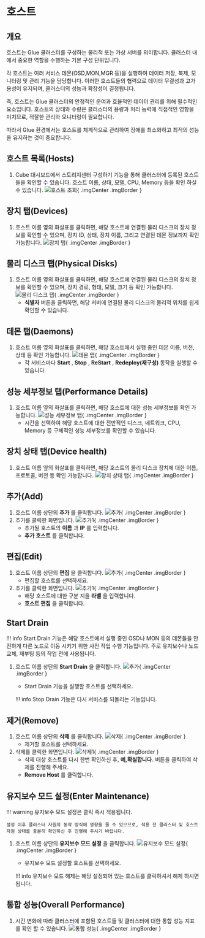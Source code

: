 # 호스트

## 개요
호스트는 Glue 클러스터를 구성하는 물리적 또는 가상 서버를 의미합니다.
클러스터 내에서 중요한 역할을 수행하는 기본 구성 단위입니다.

각 호스트는 여러 서비스 데몬(OSD,MON,MGR 등)을 실행하여 데이터 저장, 복제, 모니터링 및 관리 기능을 담당합니다.
이러한 호스트들의 협력으로 데이터 무결성과 고가용성이 유지되며, 클러스터의 성능과 확장성이 결정됩니다.

즉, 호스트는 Glue 클러스터의 안정적인 운여과 효율적인 데이터 관리를 위해 필수적인 요소입니다.
호스트의 상태와 수량은 클러스터의 용량과 처리 능력에 직접적인 영항을 미치므로, 적잘한 관리와 모니터링이 필요합니다.

따라서 Glue 환경에서는 호스트를 체계적으로 관리하여 장애를 최소화하고 최적의 성능을 유지하는 것이 중요합니다.

## 호스트 목록(Hosts)
1. Cube 대시보드에서 스토리지센터 구성하기 기능을 통해 클러스터에 등록된 호스트들을 확인할 수 있습니다. 호스트 이름, 상태, 모델, CPU, Memory 등을 확인 하실 수 있습니다.
    ![호스트 조회](../../assets/images/admin-guide/glue/cluster/host/glue-host-check.png){ .imgCenter .imgBorder }

## 장치 탭(Devices)
1. 호스트 이름 옆의 화살표를 클릭하면, 해당 호스트에 연결된 물리 디스크의 장치 정보를 확인할 수 있으며, 장치 ID, 상태, 장치 이름, 그리고 연결된 데몬 정보까지 확인 가능합니다.
    ![장치 탭](../../assets/images/admin-guide/glue/cluster/host/glue-device.png){ .imgCenter .imgBorder }

## 물리 디스크 탭(Physical Disks)
1. 호스트 이름 옆의 화살표를 클릭하면, 해당 호스트에 연결된 물리 디스크의 장치 정보를 확인할 수 있으며, 장치 경로, 형태, 모델, 크기 등 확인 가능합니다.
    ![물리 디스크 탭](../../assets/images/admin-guide/glue/cluster/host/glue-physical-disk.png){ .imgCenter .imgBorder }
    - **식별자** 버튼을 클릭하면, 해당 서버에 연결된 물리 디스크의 물리적 위치를 쉽게 확인할 수 있습니다.

## 데몬 탭(Daemons)
1. 호스트 이름 옆의 화살표를 클릭하면, 해당 호스트에서 실행 중인 데몬 이름, 버전, 상태 등 확인 가능합니다.
    ![데몬 탭](../../assets/images/admin-guide/glue/cluster/host/glue-daemon.png){ .imgCenter .imgBorder }
    - 각 서비스마다 **Start** , **Stop** , **ReStart** , **Redeploy(재구성)** 동작을 실행할 수 있습니다.

## 성능 세부정보 탭(Performance Details)
1. 호스트 이름 옆의 화살표를 클릭하면, 해당 호스트에 대한 성능 세부정보를 확인 가능합니다.
    ![성능 세부정보 탭](../../assets/images/admin-guide/glue/cluster/host/glue-performance-details.png){ .imgCenter .imgBorder }
    - 시간을 선택하여 해당 호스트에 대한 전반적인 디스크, 네트워크, CPU, Memory 등 구체적인 성능 세부정보를 확인할 수 있습니다.

## 장치 상태 탭(Device health)
1. 호스트 이름 옆의 화살표를 클릭하면, 해당 호스트의 물리 디스크 장치에 대한 이름, 프로토콜, 버전 등 확인 가능합니다.
    ![장치 상태 탭](../../assets/images/admin-guide/glue/cluster/host/glue-device-status.png){ .imgCenter .imgBorder }

## 추가(Add)
1. 호스트 이름 상단의 **추가** 를 클릭합니다.
    ![추가](../../assets/images/admin-guide/glue/cluster/host/glue-host-add-1.png){ .imgCenter .imgBorder }
2. 추가를 클릭한 화면입니다.
    ![추가1](../../assets/images/admin-guide/glue/cluster/host/glue-host-add-2.png){ .imgCenter .imgBorder }
    - 추가될 호스트의 **이름** 과 **IP** 를 입력합니다.
    - **추가 호스트** 를 클릭합니다.

## 편집(Edit)
1. 호스트 이름 상단의 **편집** 을 클릭합니다.
    ![추가](../../assets/images/admin-guide/glue/cluster/host/glue-host-update-1.png){ .imgCenter .imgBorder }
    - 편집할 호스트를 선택하세요.
2. 추가를 클릭한 화면입니다.
    ![추가1](../../assets/images/admin-guide/glue/cluster/host/glue-host-update-2.png){ .imgCenter .imgBorder }
    - 해당 호스트에 대한 구분 지을 **라벨** 을 입력합니다.
    - **호스트 편집** 을 클릭합니다.

## Start Drain

!!! info
    Start Drain 기능은 해당 호스트에서 실행 중인 OSD나 MON 등의 데몬들을 안전하게 다른 노드로 이동 시키기 위한 사전 작업 수행 기능입니다. 주로 유지보수나 노드 교체, 재부팅 등의 작업 전에 사용됩니다.

1. 호스트 이름 상단의 **Start Drain** 을 클릭합니다.
    ![추가](../../assets/images/admin-guide/glue/cluster/host/glue-host-start-drain.png){ .imgCenter .imgBorder }
    - Start Drain 기능을 실행할 호스트를 선택하세요.

    !!! info
        Stop Drain 기능은 다시 서비스를 되돌리는 기능입니다.

## 제거(Remove)
1. 호스트 이름 상단의 **삭제** 를 클릭합니다.
    ![삭제](../../assets/images/admin-guide/glue/cluster/host/glue-host-remove-1.png){ .imgCenter .imgBorder }
    - 제거할 호스트를 선택하세요.
2. 삭제를 클릭한 화면입니다.
    ![삭제1](../../assets/images/admin-guide/glue/cluster/host/glue-host-remove-2.png){ .imgCenter .imgBorder }
    - 삭제 대상 호스트를 다시 한번 확인하신 후, **예,확실합니다.** 버튼을 클릭하여 삭제를 진행해 주세요.
    - **Remove Host** 를 클릭합니다.

## 유지보수 모드 설정(Enter Maintenance)
!!! warning
    유지보수 모드 설정은 클릭 즉시 적용됩니다.

    설정 이후 클러스터 자원의 동작 방식에 영향을 줄 수 있으므로, 적용 전 클러스터 및 호스트 자원 상태를 충분히 확인하신 후 진행해 주시기 바랍니다.

1. 호스트 이름 상단의 **유지보수 모드 설정** 을 클릭합니다.
    ![유지보수 모드 설정](../../assets/images/admin-guide/glue/cluster/host/glue-host-maintenance-set.png){ .imgCenter .imgBorder }
    - 유지보수 모드 설정할 호스트를 선택하세요.

    !!! info
        유지보수 모드 해제는 해당 설정되어 있는 호스트를 클릭하셔서 해제 하시면 됩니다.

## 통합 성능(Overall Performance)
1. 시간 변화에 따라 클러스터에 포함된 호스트들 및 클러스터에 대한 통합 성능 지표를 확인 할 수 있습니다.
    ![통합 성능](../../assets/images/admin-guide/glue/cluster/host/glue-host-integrated-performance.png){ .imgCenter .imgBorder }
    